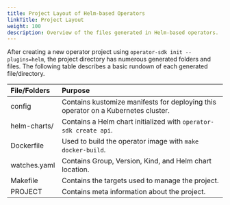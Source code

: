 ```yaml
---
title: Project Layout of Helm-based Operators
linkTitle: Project Layout
weight: 100
description: Overview of the files generated in Helm-based operators.
---
```


After creating a new operator project using `operator-sdk init --plugins=helm`,
the project directory has numerous generated folders and files. The following
table describes a basic rundown of each generated file/directory.


| File/Folders | Purpose                                                                           |
| :----------- | :-------------------------------------------------------------------------------- |
| config       | Contains kustomize manifests for deploying this operator on a Kubernetes cluster. |
| helm-charts/ | Contains a Helm chart initialized with `operator-sdk create api`.                 |
| Dockerfile   | Used to build the operator image with `make docker-build`.                        |
| watches.yaml | Contains Group, Version, Kind, and Helm chart location.                           |
| Makefile     | Contains the targets used to manage the project.                                  |
| PROJECT      | Contains meta information about the project.                                      |

[docs_helm_create]:https://helm.sh/docs/intro/using_helm/#creating-your-own-charts
